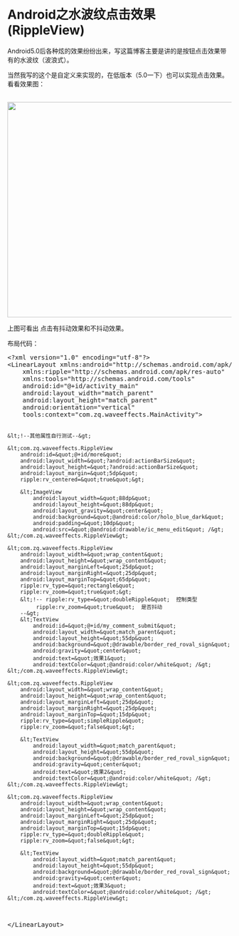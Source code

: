 # Android之水波纹点击效果(RippleView) 
<div id="article_content" class="article_content">

<p>Android5.0后各种炫的效果纷纷出来，写这篇博客主要是讲的是按钮点击效果带有的水波纹（波浪式）。</p>
<p>当然我写的这个是自定义来实现的，在低版本（5.0一下）也可以实现点击效果。看看效果图：</p>
<p>&nbsp;&nbsp;&nbsp;&nbsp;&nbsp;&nbsp;&nbsp;&nbsp;&nbsp; <img alt="" src="https://static.oschina.net/uploads/space/2017/0324/171131_dKcx_2945455.gif" height="483" width="594"></p>
<p>上图可看出 点击有抖动效果和不抖动效果。</p>
<p>布局代码：</p>
<p></p>
<pre code_snippet_id="2289255" snippet_file_name="blog_20170324_1_1735243"  code_snippet_id="2289255" snippet_file_name="blog_20170324_1_1735243" name="code" class="html">&lt;?xml version=&quot;1.0&quot; encoding=&quot;utf-8&quot;?&gt;
&lt;LinearLayout xmlns:android=&quot;http://schemas.android.com/apk/res/android&quot;
    xmlns:ripple=&quot;http://schemas.android.com/apk/res-auto&quot;
    xmlns:tools=&quot;http://schemas.android.com/tools&quot;
    android:id=&quot;@+id/activity_main&quot;
    android:layout_width=&quot;match_parent&quot;
    android:layout_height=&quot;match_parent&quot;
    android:orientation=&quot;vertical&quot;
    tools:context=&quot;com.zq.waveeffects.MainActivity&quot;&gt;

    &lt;!--其他属性自行测试--&gt;

    &lt;com.zq.waveeffects.RippleView
        android:id=&quot;@+id/more&quot;
        android:layout_width=&quot;?android:actionBarSize&quot;
        android:layout_height=&quot;?android:actionBarSize&quot;
        android:layout_margin=&quot;5dp&quot;
        ripple:rv_centered=&quot;true&quot;&gt;

        &lt;ImageView
            android:layout_width=&quot;88dp&quot;
            android:layout_height=&quot;88dp&quot;
            android:layout_gravity=&quot;center&quot;
            android:background=&quot;@android:color/holo_blue_dark&quot;
            android:padding=&quot;10dp&quot;
            android:src=&quot;@android:drawable/ic_menu_edit&quot; /&gt;
    &lt;/com.zq.waveeffects.RippleView&gt;

    &lt;com.zq.waveeffects.RippleView
        android:layout_width=&quot;wrap_content&quot;
        android:layout_height=&quot;wrap_content&quot;
        android:layout_marginLeft=&quot;25dp&quot;
        android:layout_marginRight=&quot;25dp&quot;
        android:layout_marginTop=&quot;65dp&quot;
        ripple:rv_type=&quot;rectangle&quot;
        ripple:rv_zoom=&quot;true&quot;&gt;
        &lt;!-- ripple:rv_type=&quot;doubleRipple&quot;  控制类型
             ripple:rv_zoom=&quot;true&quot;  是否抖动
        --&gt;
        &lt;TextView
            android:id=&quot;@+id/my_comment_submit&quot;
            android:layout_width=&quot;match_parent&quot;
            android:layout_height=&quot;55dp&quot;
            android:background=&quot;@drawable/border_red_roval_sign&quot;
            android:gravity=&quot;center&quot;
            android:text=&quot;效果1&quot;
            android:textColor=&quot;@android:color/white&quot; /&gt;
    &lt;/com.zq.waveeffects.RippleView&gt;

    &lt;com.zq.waveeffects.RippleView
        android:layout_width=&quot;wrap_content&quot;
        android:layout_height=&quot;wrap_content&quot;
        android:layout_marginLeft=&quot;25dp&quot;
        android:layout_marginRight=&quot;25dp&quot;
        android:layout_marginTop=&quot;15dp&quot;
        ripple:rv_type=&quot;simpleRipple&quot;
        ripple:rv_zoom=&quot;false&quot;&gt;

        &lt;TextView
            android:layout_width=&quot;match_parent&quot;
            android:layout_height=&quot;55dp&quot;
            android:background=&quot;@drawable/border_red_roval_sign&quot;
            android:gravity=&quot;center&quot;
            android:text=&quot;效果2&quot;
            android:textColor=&quot;@android:color/white&quot; /&gt;
    &lt;/com.zq.waveeffects.RippleView&gt;

    &lt;com.zq.waveeffects.RippleView
        android:layout_width=&quot;wrap_content&quot;
        android:layout_height=&quot;wrap_content&quot;
        android:layout_marginLeft=&quot;25dp&quot;
        android:layout_marginRight=&quot;25dp&quot;
        android:layout_marginTop=&quot;15dp&quot;
        ripple:rv_type=&quot;doubleRipple&quot;
        ripple:rv_zoom=&quot;false&quot;&gt;

        &lt;TextView
            android:layout_width=&quot;match_parent&quot;
            android:layout_height=&quot;55dp&quot;
            android:background=&quot;@drawable/border_red_roval_sign&quot;
            android:gravity=&quot;center&quot;
            android:text=&quot;效果3&quot;
            android:textColor=&quot;@android:color/white&quot; /&gt;
    &lt;/com.zq.waveeffects.RippleView&gt;
&lt;/LinearLayout&gt;</pre><br>
   
</div>
